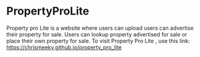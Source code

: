 # PropertyProLite
Property pro Lite is a website where users can upload users can advertise their property for sale. Users can lookup property advertised for sale or place their own property for sale.
To visit Property Pro Lite , use this link: https://chrismeeky.github.io/property_pro_lite
